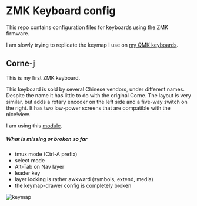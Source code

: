 # ZMK Keyboard config

This repo contains configuration files for keyboards using the ZMK firmware.

I am slowly trying to replicate the keymap I use on
[my QMK keyboards](https://github.com/y-muller/personal_configs/blob/main/qmk_keyboards/CORNE42.md).

## Corne-j

This is my first ZMK keyboard.

This keyboard is sold by several Chinese vendors, under different names. Despite the
name it has little to do with the original Corne. The layout is very similar, but adds
a rotary encoder on the left side and a five-way switch on the right. It has two low-power
screens that are compatible with the nice!view.

I am using this [module](https://github.com/a741725193/zmk-new_corne).

##### What is missing or broken so far
- tmux mode (Ctrl-A prefix)
- select mode
- Alt-Tab on Nav layer
- leader key
- layer locking is rather awkward (symbols, extend, media)
- the keymap-drawer config is completely broken

![keymap](keymap-drawer/eyelash_corne.svg)

